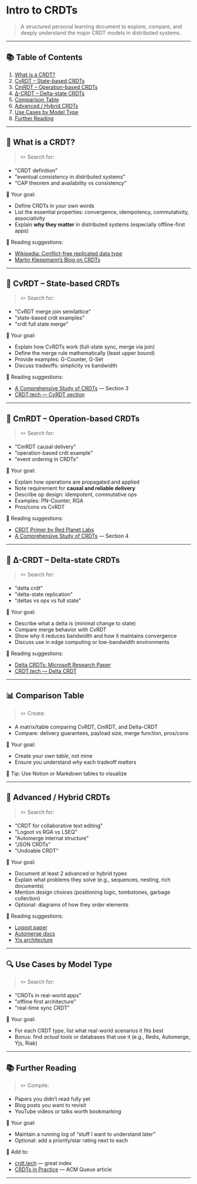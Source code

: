 # Intro to CRDTs

> A structured personal learning document to explore, compare, and deeply understand the major CRDT models in distributed systems.

---

## 📚 Table of Contents

1. [What is a CRDT?](#what-is-a-crdt)
2. [CvRDT – State-based CRDTs](#cvrdt--state-based-crdts)
3. [CmRDT – Operation-based CRDTs](#cmrdt--operation-based-crdts)
4. [Δ-CRDT – Delta-state CRDTs](#δ-crdt--delta-state-crdts)
5. [Comparison Table](#comparison-table)
6. [Advanced / Hybrid CRDTs](#advanced--hybrid-crdts)
7. [Use Cases by Model Type](#use-cases-by-model-type)
8. [Further Reading](#further-reading)

---

## 🧠 What is a CRDT?



> ✏️ Search for:
- "CRDT definition"
- "eventual consistency in distributed systems"
- "CAP theorem and availability vs consistency"

🎯 Your goal:
- Define CRDTs in your own words
- List the essential properties: convergence, idempotency, commutativity, associativity
- Explain **why they matter** in distributed systems (especially offline-first apps)

🔗 Reading suggestions:
- [Wikipedia: Conflict-free replicated data type](https://en.wikipedia.org/wiki/Conflict-free_replicated_data_type)
- [Martin Kleppmann’s Blog on CRDTs](https://martin.kleppmann.com/2016/02/08/crdts.html)

---

## 🧱 CvRDT – State-based CRDTs

> ✏️ Search for:
- "CvRDT merge join semilattice"
- "state-based crdt examples"
- "crdt full state merge"

🎯 Your goal:
- Explain how CvRDTs work (full-state sync, merge via join)
- Define the merge rule mathematically (least upper bound)
- Provide examples: G-Counter, G-Set
- Discuss tradeoffs: simplicity vs bandwidth

🔗 Reading suggestions:
- [A Comprehensive Study of CRDTs](https://hal.inria.fr/inria-00555588/document) — Section 3
- [CRDT.tech — CvRDT section](https://crdt.tech/#cvrdts)

---

## 🔧 CmRDT – Operation-based CRDTs

> ✏️ Search for:
- "CmRDT causal delivery"
- "operation-based crdt example"
- "event ordering in CRDTs"

🎯 Your goal:
- Explain how operations are propagated and applied
- Note requirement for **causal and reliable delivery**
- Describe op design: idempotent, commutative ops
- Examples: PN-Counter, RGA
- Pros/cons vs CvRDT

🔗 Reading suggestions:
- [CRDT Primer by Red Planet Labs](https://redplanetlabs.com/blog/2020/04/15/an-introduction-to-conflict-free-replicated-data-types-crdts/)
- [A Comprehensive Study of CRDTs](https://hal.inria.fr/inria-00555588/document) — Section 4

---

## 🌱 Δ-CRDT – Delta-state CRDTs

> ✏️ Search for:
- "delta crdt"
- "delta-state replication"
- "deltas vs ops vs full state"

🎯 Your goal:
- Describe what a delta is (minimal change to state)
- Compare merge behavior with CvRDT
- Show why it reduces bandwidth and how it maintains convergence
- Discuss use in edge computing or low-bandwidth environments

🔗 Reading suggestions:
- [Delta CRDTs: Microsoft Research Paper](https://www.microsoft.com/en-us/research/publication/delta-state-crdts/)
- [CRDT.tech — Delta CRDT](https://crdt.tech/#delta-crdts)

---

## 📊 Comparison Table

> ✏️ Create:
- A matrix/table comparing CvRDT, CmRDT, and Delta-CRDT
- Compare: delivery guarantees, payload size, merge function, pros/cons

🎯 Your goal:
- Create your *own table*, not mine
- Ensure you understand *why* each tradeoff matters

🔗 Tip: Use Notion or Markdown tables to visualize

---

## 🧪 Advanced / Hybrid CRDTs

> ✏️ Search for:
- "CRDT for collaborative text editing"
- "Logoot vs RGA vs LSEQ"
- "Automerge internal structure"
- "JSON CRDTs"
- "Undoable CRDT"

🎯 Your goal:
- Document at least 2 advanced or hybrid types
- Explain what problems they solve (e.g., sequences, nesting, rich documents)
- Mention design choices (positioning logic, tombstones, garbage collection)
- Optional: diagrams of how they order elements

🔗 Reading suggestions:
- [Logoot paper](https://hal.inria.fr/inria-00432368/document)
- [Automerge docs](https://automerge.org/docs/)
- [Yjs architecture](https://docs.yjs.dev/overview/architecture)

---

## 🔍 Use Cases by Model Type

> ✏️ Search for:
- "CRDTs in real-world apps"
- "offline first architecture"
- "real-time sync CRDT"

🎯 Your goal:
- For each CRDT type, list what real-world scenarios it fits best
- Bonus: find *actual tools* or databases that use it (e.g., Redis, Automerge, Yjs, Riak)

---

## 📚 Further Reading

> ✏️ Compile:
- Papers you didn’t read fully yet
- Blog posts you want to revisit
- YouTube videos or talks worth bookmarking

🎯 Your goal:
- Maintain a running log of “stuff I want to understand later”
- Optional: add a priority/star rating next to each

🔗 Add to:
- [crdt.tech](https://crdt.tech) — great index
- [CRDTs in Practice](https://queue.acm.org/detail.cfm?id=2851230) — ACM Queue article

---